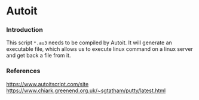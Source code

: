 Autoit
==========================


### Introduction ###
This script `*.au3` needs to be compiled by Autoit. It will generate an executable file, which allows us to execute linux command on a linux server and get back a file from it.


### References ###
https://www.autoitscript.com/site<br>
https://www.chiark.greenend.org.uk/~sgtatham/putty/latest.html
